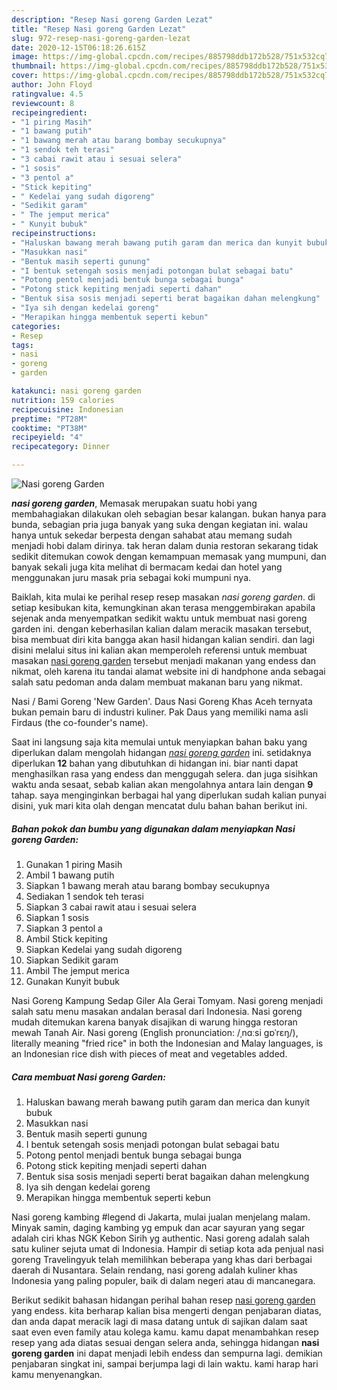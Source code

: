 ```yaml
---
description: "Resep Nasi goreng Garden Lezat"
title: "Resep Nasi goreng Garden Lezat"
slug: 972-resep-nasi-goreng-garden-lezat
date: 2020-12-15T06:18:26.615Z
image: https://img-global.cpcdn.com/recipes/885798ddb172b528/751x532cq70/nasi-goreng-garden-foto-resep-utama.jpg
thumbnail: https://img-global.cpcdn.com/recipes/885798ddb172b528/751x532cq70/nasi-goreng-garden-foto-resep-utama.jpg
cover: https://img-global.cpcdn.com/recipes/885798ddb172b528/751x532cq70/nasi-goreng-garden-foto-resep-utama.jpg
author: John Floyd
ratingvalue: 4.5
reviewcount: 8
recipeingredient:
- "1 piring Masih"
- "1 bawang putih"
- "1 bawang merah atau barang bombay secukupnya"
- "1 sendok teh terasi"
- "3 cabai rawit atau i sesuai selera"
- "1 sosis"
- "3 pentol a"
- "Stick kepiting"
- " Kedelai yang sudah digoreng"
- "Sedikit garam"
- " The jemput merica"
- " Kunyit bubuk"
recipeinstructions:
- "Haluskan bawang merah bawang putih garam dan merica dan kunyit bubuk"
- "Masukkan nasi"
- "Bentuk masih seperti gunung"
- "I bentuk setengah sosis menjadi potongan bulat sebagai batu"
- "Potong pentol menjadi bentuk bunga sebagai bunga"
- "Potong stick kepiting menjadi seperti dahan"
- "Bentuk sisa sosis menjadi seperti berat bagaikan dahan melengkung"
- "Iya sih dengan kedelai goreng"
- "Merapikan hingga membentuk seperti kebun"
categories:
- Resep
tags:
- nasi
- goreng
- garden

katakunci: nasi goreng garden 
nutrition: 159 calories
recipecuisine: Indonesian
preptime: "PT28M"
cooktime: "PT38M"
recipeyield: "4"
recipecategory: Dinner

---
```



![Nasi goreng Garden](https://img-global.cpcdn.com/recipes/885798ddb172b528/751x532cq70/nasi-goreng-garden-foto-resep-utama.jpg)

<b><i>nasi goreng garden</i></b>, Memasak merupakan suatu hobi yang membahagiakan dilakukan oleh sebagian besar kalangan. bukan hanya para bunda, sebagian pria juga banyak yang suka dengan kegiatan ini. walau hanya untuk sekedar berpesta dengan sahabat atau memang sudah menjadi hobi dalam dirinya. tak heran dalam dunia restoran sekarang tidak sedikit ditemukan cowok dengan kemampuan memasak yang mumpuni, dan banyak sekali juga kita melihat di bermacam kedai dan hotel yang menggunakan juru masak pria sebagai koki mumpuni nya.

Baiklah, kita mulai ke perihal resep resep masakan <i>nasi goreng garden</i>. di setiap kesibukan kita, kemungkinan akan terasa menggembirakan apabila sejenak anda menyempatkan sedikit waktu untuk membuat nasi goreng garden ini. dengan keberhasilan kalian dalam meracik masakan tersebut, bisa membuat diri kita bangga akan hasil hidangan kalian sendiri. dan lagi disini melalui situs ini kalian akan memperoleh referensi untuk membuat masakan <u>nasi goreng garden</u> tersebut menjadi makanan yang endess dan nikmat, oleh karena itu tandai alamat website ini di handphone anda sebagai salah satu pedoman anda dalam membuat makanan baru yang nikmat.

Nasi / Bami Goreng &#39;New Garden&#39;. Daus Nasi Goreng Khas Aceh ternyata bukan pemain baru di industri kuliner. Pak Daus yang memiliki nama asli Firdaus (the co-founder&#39;s name).


Saat ini langsung saja kita memulai untuk menyiapkan bahan baku yang diperlukan dalam mengolah hidangan <u><i>nasi goreng garden</i></u> ini. setidaknya diperlukan <b>12</b> bahan yang dibutuhkan di hidangan ini. biar nanti dapat menghasilkan rasa yang endess dan menggugah selera. dan juga sisihkan waktu anda sesaat, sebab kalian akan mengolahnya antara lain dengan <b>9</b> tahap. saya menginginkan berbagai hal yang diperlukan sudah kalian punyai disini, yuk mari kita olah dengan mencatat dulu bahan bahan berikut ini.

<!--inarticleads1-->

##### Bahan pokok dan bumbu yang digunakan dalam menyiapkan Nasi goreng Garden:

1. Gunakan 1 piring Masih
1. Ambil 1 bawang putih
1. Siapkan 1 bawang merah atau barang bombay secukupnya
1. Sediakan 1 sendok teh terasi
1. Siapkan 3 cabai rawit atau i sesuai selera
1. Siapkan 1 sosis
1. Siapkan 3 pentol a
1. Ambil Stick kepiting
1. Siapkan  Kedelai yang sudah digoreng
1. Siapkan Sedikit garam
1. Ambil  The jemput merica
1. Gunakan  Kunyit bubuk


Nasi Goreng Kampung Sedap Giler Ala Gerai Tomyam. Nasi goreng menjadi salah satu menu masakan andalan berasal dari Indonesia. Nasi goreng mudah ditemukan karena banyak disajikan di warung hingga restoran mewah Tanah Air. Nasi goreng (English pronunciation: /ˌnɑːsi ɡɒˈrɛŋ/), literally meaning &#34;fried rice&#34; in both the Indonesian and Malay languages, is an Indonesian rice dish with pieces of meat and vegetables added. 

<!--inarticleads2-->

##### Cara membuat Nasi goreng Garden:

1. Haluskan bawang merah bawang putih garam dan merica dan kunyit bubuk
1. Masukkan nasi
1. Bentuk masih seperti gunung
1. I bentuk setengah sosis menjadi potongan bulat sebagai batu
1. Potong pentol menjadi bentuk bunga sebagai bunga
1. Potong stick kepiting menjadi seperti dahan
1. Bentuk sisa sosis menjadi seperti berat bagaikan dahan melengkung
1. Iya sih dengan kedelai goreng
1. Merapikan hingga membentuk seperti kebun


Nasi goreng kambing #legend di Jakarta, mulai jualan menjelang malam. Minyak samin, daging kambing yg empuk dan acar sayuran yang segar adalah ciri khas NGK Kebon Sirih yg authentic. Nasi goreng adalah salah satu kuliner sejuta umat di Indonesia. Hampir di setiap kota ada penjual nasi goreng Travelingyuk telah memilihkan beberapa yang khas dari berbagai daerah di Nusantara. Selain rendang, nasi goreng adalah kuliner khas Indonesia yang paling populer, baik di dalam negeri atau di mancanegara. 

Berikut sedikit bahasan hidangan perihal bahan resep <u>nasi goreng garden</u> yang endess. kita berharap kalian bisa mengerti dengan penjabaran diatas, dan anda dapat meracik lagi di masa datang untuk di sajikan dalam saat saat even even family atau kolega kamu. kamu dapat menambahkan resep resep yang ada diatas sesuai dengan selera anda, sehingga hidangan <b>nasi goreng garden</b> ini dapat menjadi lebih endess dan sempurna lagi. demikian penjabaran singkat ini, sampai berjumpa lagi di lain waktu. kami harap hari kamu menyenangkan.
